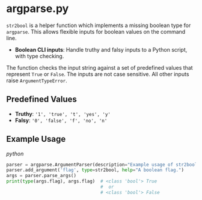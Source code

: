 # argparse.py

`str2bool` is a helper function which implements a missing boolean type for `argparse`. This allows flexible inputs for boolean values on the command line.

- **Boolean CLI inputs**: Handle truthy and falsy inputs to a Python script, with type checking.

The function checks the input string against a set of predefined values that represent `True` or `False`. The inputs are not case sensitive. All other inputs raise `ArgumentTypeError`.

## Predefined Values

- **Truthy**: `'1', 'true', 't', 'yes', 'y'`
- **Falsy**: `'0', 'false', 'f', 'no', 'n'`

## Example Usage

*python*

```python
parser = argparse.ArgumentParser(description="Example usage of str2bool.")
parser.add_argument('flag', type=str2bool, help="A boolean flag.")
args = parser.parse_args()
print(type(args.flag), args.flag)  # <class 'bool'> True
                                   #  or
                                   # <class 'bool'> False
```
